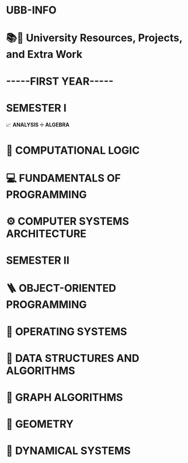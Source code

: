 # UBB-INFO
# 📚🏫 University Resources, Projects, and Extra Work
# -----FIRST YEAR-----
#      SEMESTER I
📈 **ANALYSIS**
➗ **ALGEBRA**
# 📜 COMPUTATIONAL LOGIC
# 💻 FUNDAMENTALS OF PROGRAMMING
# ⚙️ COMPUTER SYSTEMS ARCHITECTURE
#      SEMESTER II
# 🪜 OBJECT-ORIENTED PROGRAMMING
# 🔧 OPERATING SYSTEMS
# 🧠 DATA STRUCTURES AND ALGORITHMS
# 🔀 GRAPH ALGORITHMS
# 📐 GEOMETRY
# 📶 DYNAMICAL SYSTEMS
